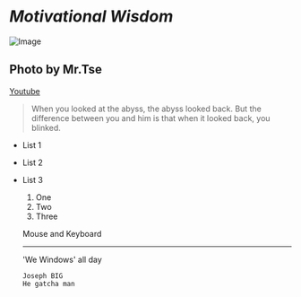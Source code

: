 # ***Motivational Wisdom***
![Image](https://cdn.discordapp.com/attachments/1155387332778786887/1224763063891263540/IMG_2498.jpg?ex=661eac7d&is=660c377d&hm=beed26de048e2684b1f41dc6daf76886bff05436ccad244f7a1299bc39dc1679&)
## Photo by Mr.Tse
[Youtube](www.youtube.com)
> When you looked at the abyss, the abyss looked back. But the difference between you and him is that when it looked back, you blinked.
* List 1
* List 2
* List 3

  1. One
  2. Two
  3. Three
 
  Mouse and Keyboard

  ---

  'We Windows' all day

  ```
  Joseph BIG
  He gatcha man
  ```
